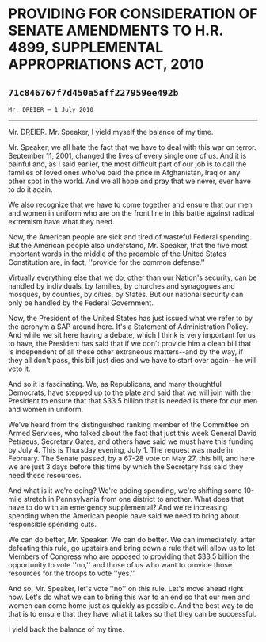 # PROVIDING FOR CONSIDERATION OF SENATE AMENDMENTS TO H.R. 4899,  SUPPLEMENTAL APPROPRIATIONS ACT, 2010
## `71c846767f7d450a5aff227959ee492b`
`Mr. DREIER — 1 July 2010`

---


Mr. DREIER. Mr. Speaker, I yield myself the balance of my time.

Mr. Speaker, we all hate the fact that we have to deal with this war 
on terror. September 11, 2001, changed the lives of every single one of 
us. And it is painful and, as I said earlier, the most difficult part 
of our job is to call the families of loved ones who've paid the price 
in Afghanistan, Iraq or any other spot in the world. And we all hope 
and pray that we never, ever have to do it again.

We also recognize that we have to come together and ensure that our 
men and women in uniform who are on the front line in this battle 
against radical extremism have what they need.

Now, the American people are sick and tired of wasteful Federal 
spending. But the American people also understand, Mr. Speaker, that 
the five most important words in the middle of the preamble of the 
United States Constitution are, in fact, ''provide for the common 
defense.''

Virtually everything else that we do, other than our Nation's 
security, can be handled by individuals, by families, by churches and 
synagogues and mosques, by counties, by cities, by States. But our 
national security can only be handled by the Federal Government.

Now, the President of the United States has just issued what we refer 
to by the acronym a SAP around here. It's a Statement of Administration 
Policy. And while we sit here having a debate, which I think is very 
important for us to have, the President has said that if we don't 
provide him a clean bill that is independent of all these other 
extraneous matters--and by the way, if they all don't pass, this bill 
just dies and we have to start over again--he will veto it.

And so it is fascinating. We, as Republicans, and many thoughtful 
Democrats, have stepped up to the plate and said that we will join with 
the President to ensure that that $33.5 billion that is needed is there 
for our men and women in uniform.



We've heard from the distinguished ranking member of the Committee on 
Armed Services, who talked about the fact that just this week General 
David Petraeus, Secretary Gates, and others have said we must have this 
funding by July 4. This is Thursday evening, July 1. The request was 
made in February. The Senate passed, by a 67-28 vote on May 27, this 
bill, and here we are just 3 days before this time by which the 
Secretary has said they need these resources.

And what is it we're doing? We're adding spending, we're shifting 
some 10-mile stretch in Pennsylvania from one district to another. What 
does that have to do with an emergency supplemental? And we're 
increasing spending when the American people have said we need to bring 
about responsible spending cuts.

We can do better, Mr. Speaker. We can do better. We can immediately, 
after defeating this rule, go upstairs and bring down a rule that will 
allow us to let Members of Congress who are opposed to providing that 
$33.5 billion the opportunity to vote ''no,'' and those of us who want 
to provide those resources for the troops to vote ''yes.''

And so, Mr. Speaker, let's vote ''no'' on this rule. Let's move ahead 
right now. Let's do what we can to bring this war to an end so that our 
men and women can come home just as quickly as possible. And the best 
way to do that is to ensure that they have what it takes so that they 
can be successful.

I yield back the balance of my time.
